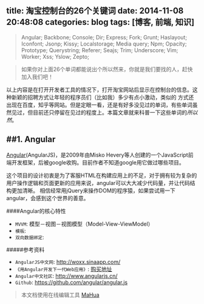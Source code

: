 title: 淘宝控制台的26个关键词
date: 2014-11-08 20:48:08
categories: blog
tags: [博客, 前端, 知识]
---
> Angular;    Backbone;	Console;		Dir;			Express;	Fork;		Grunt;		Haslayout;		Iconfont;
Jsonp;		Kissy;		Localstorage;	Media query;	Npm;		Opacity;	Prototype;	Querystring;	Referer;
Seajs;		Trim;		Underscore;		Vim;			Worker;		Xss;		Yslow;		Zepto;

> 如果你对上面26个单词都能说出个所以然来，你就是我们要找的人，赶快加入我们吧！

以上内容是在打开开发者工具的情况下，打开淘宝网站后显示在控制台的信息。这种新颖的招聘方式让年轻的程序员们（比如我）多少有点小激动，类似的
方式还出现在百度，知乎等网站。但是定眼一看，还是有好多没见过的单词，有些单词虽然见过，但目前还只停留在见过的程度上。本篇文章就来科普一下这些单词的*所以然*。

##1. Angular
---
[Angular](http://angular.org)(AngularJS)，是2009年由Misko Hevery等人创建的一个JavaScript前端开发框架，后被google收购。目前作者不知道google用它做过哪些项目。

这个项目的设计初衷是为了客服HTML在构建应用上的不足，对于拥有较为复杂的用户操作逻辑和页面更新的应用来说，angular可以大大减少代码量，并让代码结构更加清晰。
相信经常用jQuery来操作DOM的程序猿，如果尝试用一下angular，会感到这个世界的善意。

####Angular的核心特性
* `MVVM`: 模型－视图－视图模型（Model-View-ViewModel）
* `模板`: 
* `双向数据绑定`: 


#####参考资料
* `AngularJS中文网`: http://woxx.sinaapp.com/
* `《用Angular开发下一代Web应用》`: [购买地址](http://www.amazon.cn/gp/product/B00G3XSBG8/ref=fs_rd_1)
* `Angular中文社区`: http://www.angularjs.cn/
* `Github`: https://github.com/angular/angular.js




> 本文档使用在线编辑工具
[MaHua](http://mahua.jser.me)